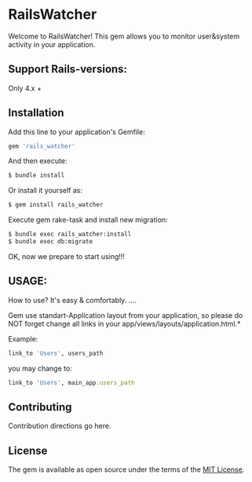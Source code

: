 # RailsWatcher
Welcome to RailsWatcher!
This gem allows you to monitor user&system activity in your application.

## Support Rails-versions:
Only 4.x +

## Installation
Add this line to your application's Gemfile:
```ruby
gem 'rails_watcher'
```

And then execute:
```bash
$ bundle install
```

Or install it yourself as:
```bash
$ gem install rails_watcher
```

Execute gem rake-task and install new migration:
```bash
$ bundle exec rails_watcher:install
$ bundle exec db:migrate
```

OK, now we prepare to start using!!!

## USAGE:
How to use? It's easy & comfortably.
....

Gem use standart-Application layout from your application,
so please do NOT forget change all links in your app/views/layouts/application.html.*

Example:
```ruby
link_to 'Users', users_path
```
you may change to:

```ruby
link_to 'Users', main_app.users_path
```

## Contributing
Contribution directions go here.

## License
The gem is available as open source under the terms of the [MIT License](https://opensource.org/licenses/MIT).
